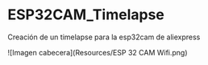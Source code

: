# ESP32CAM_Timelapse
Creación de un timelapse para la esp32cam de aliexpress

![Imagen cabecera](Resources/ESP 32 CAM Wifi.png)
